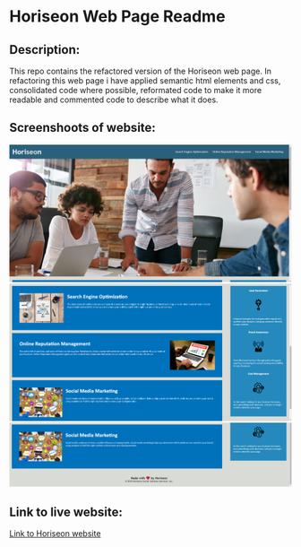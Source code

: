 # Horiseon Web Page Readme

## Description:

This repo contains the refactored version of the Horiseon web page. In refactoring this web page i have applied semantic html elements and css, consolidated code where possible, reformated code to make it more readable and commented code to describe what it does.


## Screenshoots of website:

![The header, navigation bar, and background image at the top of the screen.](./assets/images/screenshot1.png)
![Main Content and aside section of the Horiseon website](./assets/images/screenshot2.png)
![Footer showing copy right information.](./assets/images/screenshot3.png)



## Link to live website:

[Link to Horiseon website](https://richardthopkins.github.io/HoriseonW1Homework/)

